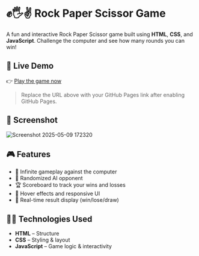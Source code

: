 # ✊🖐✌️ Rock Paper Scissor Game

A fun and interactive Rock Paper Scissor game built using **HTML**, **CSS**, and **JavaScript**. Challenge the computer and see how many rounds you can win!

## 🔗 Live Demo

👉 [Play the game now](https://your-username.github.io/Rock-Paper-Scissor-App/)

> Replace the URL above with your GitHub Pages link after enabling GitHub Pages.

## 📸 Screenshot
![Screenshot 2025-05-09 172320](https://github.com/user-attachments/assets/d2dd02d6-76f2-4c05-a1fb-7ecc6ab6f07a)



## 🎮 Features

- 🔁 Infinite gameplay against the computer
- 🧠 Randomized AI opponent
- 🏆 Scoreboard to track your wins and losses
- 🎨 Hover effects and responsive UI
- 🎉 Real-time result display (win/lose/draw)

## 🧑‍💻 Technologies Used

- **HTML** – Structure
- **CSS** – Styling & layout
- **JavaScript** – Game logic & interactivity


